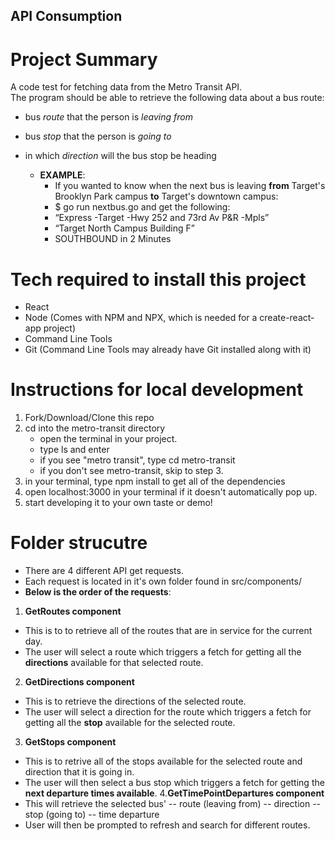 ## API Consumption 
# Project Summary 
A code test for fetching data from the Metro Transit API. <br/>
The program should be able to retrieve the following data about a bus route: <br/>
- bus *route* that the person is *leaving from* 
- bus *stop* that the person is *going to*
- in which *direction* will the bus stop be heading 

    - __EXAMPLE__: 
        - If you wanted to know when the next bus is leaving __from__ Target's Brooklyn Park campus __to__ Target's downtown campus: <br/>
        - $ go run nextbus.go and get the following: 
        - “Express -Target -Hwy 252 and 73rd Av P&R -Mpls” 
        - “Target North Campus Building F” 
        -  SOUTHBOUND in 2 Minutes

# Tech required to install this project
- React 
- Node (Comes with NPM and NPX, which is needed for a create-react-app project)
- Command Line Tools
- Git (Command Line Tools may already have Git installed along with it) 

# Instructions for local development
1. Fork/Download/Clone this repo 
2. cd into the metro-transit directory 
    - open the terminal in your project. 
    - type ls and enter
    - if you see "metro transit", type cd metro-transit 
    - if you don't see metro-transit, skip to step 3. 
3. in your terminal, type npm install to get all of the dependencies 
4. open localhost:3000 in your terminal if it doesn't automatically pop up. 
5. start developing it to your own taste or demo! 

# Folder strucutre 
- There are 4 different API get requests. 
- Each request is located in it's own folder found in src/components/
- __Below is the order of the requests__: 
1. __GetRoutes component__
- This is to to retrieve all of the routes that are in service for the current day. 
- The user will select a route which triggers a fetch for getting all the __directions__ available for that selected route. 
2. __GetDirections component__ 
- This is to retrieve the directions of the selected route. 
- The user will select a direction for the route which triggers a fetch for getting all the __stop__ available for the selected route. 
3. __GetStops component__ 
- This is to retrive all of the stops available for the selected route and direction that it is going in. 
- The user will then select a bus stop which triggers a fetch for getting the __next departure times available__. 
4.__GetTimePointDepartures component__
- This will retrieve the selected bus'
    -- route (leaving from)
    -- direction 
    -- stop (going to)
    -- time departure 
- User will then be prompted to refresh and search for different routes. 



